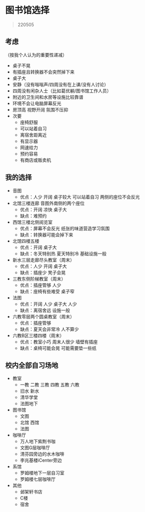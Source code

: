 # 图书馆选择

> 220505

## 考虑

（按我个人认为的重要性递减）

- 桌子不晃
- 有插座且转换器不会突然掉下来
- 桌子大
- 安静（没有嗡嗡声/四周没有在上课/没有人讨论）
- 四周没有闲杂人士（比如葛优躺/图书馆工作人员）
- 附近的卫生间和水房等设施比较靠谱
- 环境不会让电脑屏幕反光
- 房顶高 视野开阔 氛围不压抑
- 次要
    - 座椅舒服
    - 可以站着自习
    - 离宿舍距离近
    - 有显示器
    - 网速给力
    - 预约容易
    - 有商店或贩卖机

## 我的选择

- 音图
    - 优点：人少 开阔 桌子较大 可以站着自习 两侧的座位不会反光
- 北馆三楼连廊 音图外南侧的两个座位
    - 优点：开阔 凉快 桌子大
    - 缺点：难预约
- 西馆三楼北侧阅览室
    - 优点：屏幕不会反光 纸张的味道营造学习氛围
    - 缺点：转换器可能会掉下来
- 北馆四楼五楼
    - 优点：开阔 桌子大
    - 缺点：冬天特别热 夏天特别冷 基础设施一般
- 新水三层走廊尽头教室（周末）
    - 优点：人少 开阔 桌子大
    - 缺点：插座少 凳子会晃
- 三教东侧阶梯教室（周末）
    - 优点：插座管够 人少
    - 缺点：座椅有些难受 桌子窄
- 法图
    - 优点：开阔 人少 桌子大 人少
    - 缺点：离宿舍远 设施一般
- 六教零层两个圆桌教室（周末）
    - 优点：插座管够
    - 缺点：夏天会非常冷 人不算少
- 六教B区三楼四楼（周末）
    - 优点：教室小巧 周末人很少 墙壁有插座
    - 缺点：桌椅可能会晃 可能需要垫一些纸

## 校内全部自习场地

- 教室
    - 一教 二教 三教 四教 五教 六教
    - 旧水 新水
    - 清华学堂
    - 法图地下
- 图书馆
    - 文图
    - 北馆 西馆
    - 法图
- 咖啡厅
    - 万人地下紫荆书咖
    - 文图G层咖啡厅
    - 清芬园旁边的水木咖啡
    - 李兆基楼iCenter旁边
- 系馆
    - 罗姆楼地下一层自习室
    - 罗姆楼七层咖啡厅
- 其他
    - 邺架轩书店
    - C楼
    - 宿舍
